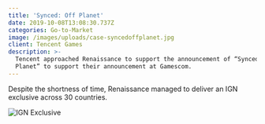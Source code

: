 ```yaml
---
title: 'Synced: Off Planet'
date: 2019-10-08T13:08:30.737Z
categories: Go-to-Market
image: /images/uploads/case-syncedoffplanet.jpg
client: Tencent Games
description: >-
  Tencent approached Renaissance to support the announcement of “Synced, Off
  Planet” to support their announcement at Gamescom.
---
```

Despite the shortness of time, Renaissance managed to deliver an IGN exclusive across 30 countries.

![IGN Exclusive](/images/uploads/case-syncedoffplanet-1.jpg "IGN Exclusive")
